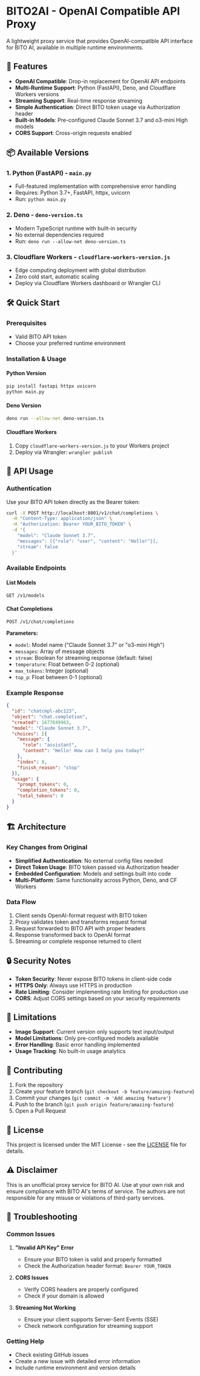 # BITO2AI - OpenAI Compatible API Proxy

A lightweight proxy service that provides OpenAI-compatible API interface for BITO AI, available in multiple runtime environments.

## 🚀 Features

- **OpenAI Compatible**: Drop-in replacement for OpenAI API endpoints
- **Multi-Runtime Support**: Python (FastAPI), Deno, and Cloudflare Workers versions
- **Streaming Support**: Real-time response streaming
- **Simple Authentication**: Direct BITO token usage via Authorization header
- **Built-in Models**: Pre-configured Claude Sonnet 3.7 and o3-mini High models
- **CORS Support**: Cross-origin requests enabled

## 📦 Available Versions

### 1. Python (FastAPI) - `main.py`
- Full-featured implementation with comprehensive error handling
- Requires: Python 3.7+, FastAPI, httpx, uvicorn
- Run: `python main.py`

### 2. Deno - `deno-version.ts`
- Modern TypeScript runtime with built-in security
- No external dependencies required
- Run: `deno run --allow-net deno-version.ts`

### 3. Cloudflare Workers - `cloudflare-workers-version.js`
- Edge computing deployment with global distribution
- Zero cold start, automatic scaling
- Deploy via Cloudflare Workers dashboard or Wrangler CLI

## 🛠 Quick Start

### Prerequisites
- Valid BITO API token
- Choose your preferred runtime environment

### Installation & Usage

#### Python Version
```bash
pip install fastapi httpx uvicorn
python main.py
```

#### Deno Version
```bash
deno run --allow-net deno-version.ts
```

#### Cloudflare Workers
1. Copy `cloudflare-workers-version.js` to your Workers project
2. Deploy via Wrangler: `wrangler publish`

## 🔧 API Usage

### Authentication
Use your BITO API token directly as the Bearer token:

```bash
curl -X POST http://localhost:8001/v1/chat/completions \
  -H "Content-Type: application/json" \
  -H "Authorization: Bearer YOUR_BITO_TOKEN" \
  -d '{
    "model": "Claude Sonnet 3.7",
    "messages": [{"role": "user", "content": "Hello!"}],
    "stream": false
  }'
```

### Available Endpoints

#### List Models
```
GET /v1/models
```

#### Chat Completions
```
POST /v1/chat/completions
```

**Parameters:**
- `model`: Model name ("Claude Sonnet 3.7" or "o3-mini High")
- `messages`: Array of message objects
- `stream`: Boolean for streaming response (default: false)
- `temperature`: Float between 0-2 (optional)
- `max_tokens`: Integer (optional)
- `top_p`: Float between 0-1 (optional)

### Example Response
```json
{
  "id": "chatcmpl-abc123",
  "object": "chat.completion",
  "created": 1677649963,
  "model": "Claude Sonnet 3.7",
  "choices": [{
    "message": {
      "role": "assistant",
      "content": "Hello! How can I help you today?"
    },
    "index": 0,
    "finish_reason": "stop"
  }],
  "usage": {
    "prompt_tokens": 0,
    "completion_tokens": 0,
    "total_tokens": 0
  }
}
```

## 🏗 Architecture

### Key Changes from Original
- **Simplified Authentication**: No external config files needed
- **Direct Token Usage**: BITO token passed via Authorization header
- **Embedded Configuration**: Models and settings built into code
- **Multi-Platform**: Same functionality across Python, Deno, and CF Workers

### Data Flow
1. Client sends OpenAI-format request with BITO token
2. Proxy validates token and transforms request format
3. Request forwarded to BITO API with proper headers
4. Response transformed back to OpenAI format
5. Streaming or complete response returned to client

## 🔒 Security Notes

- **Token Security**: Never expose BITO tokens in client-side code
- **HTTPS Only**: Always use HTTPS in production
- **Rate Limiting**: Consider implementing rate limiting for production use
- **CORS**: Adjust CORS settings based on your security requirements

## 🚨 Limitations

- **Image Support**: Current version only supports text input/output
- **Model Limitations**: Only pre-configured models available
- **Error Handling**: Basic error handling implemented
- **Usage Tracking**: No built-in usage analytics

## 🤝 Contributing

1. Fork the repository
2. Create your feature branch (`git checkout -b feature/amazing-feature`)
3. Commit your changes (`git commit -m 'Add amazing feature'`)
4. Push to the branch (`git push origin feature/amazing-feature`)
5. Open a Pull Request

## 📄 License

This project is licensed under the MIT License - see the [LICENSE](LICENSE) file for details.

## ⚠️ Disclaimer

This is an unofficial proxy service for BITO AI. Use at your own risk and ensure compliance with BITO AI's terms of service. The authors are not responsible for any misuse or violations of third-party services.

## 🔧 Troubleshooting

### Common Issues

1. **"Invalid API Key" Error**
   - Ensure your BITO token is valid and properly formatted
   - Check the Authorization header format: `Bearer YOUR_TOKEN`

2. **CORS Issues**
   - Verify CORS headers are properly configured
   - Check if your domain is allowed

3. **Streaming Not Working**
   - Ensure your client supports Server-Sent Events (SSE)
   - Check network configuration for streaming support

### Getting Help

- Check existing GitHub issues
- Create a new issue with detailed error information
- Include runtime environment and version details